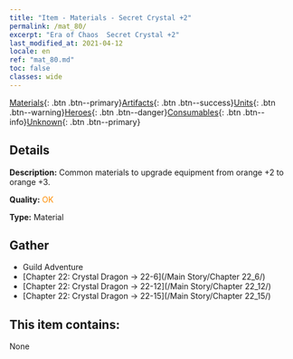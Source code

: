 ```yaml
---
title: "Item - Materials - Secret Crystal +2"
permalink: /mat_80/
excerpt: "Era of Chaos  Secret Crystal +2"
last_modified_at: 2021-04-12
locale: en
ref: "mat_80.md"
toc: false
classes: wide
---
```

 [Materials](/){: .btn .btn--primary}[Artifacts](/Artifacts/){: .btn .btn--success}[Units](/Units/){: .btn .btn--warning}[Heroes](/Heroes/){: .btn .btn--danger}[Consumables](/Consumables/){: .btn .btn--info}[Unknown](/Unknown/){: .btn .btn--primary}

## Details
 **Description:** Common materials to upgrade equipment from orange +2 to orange +3.

 **Quality:** <span style="color: #FF8C00">OK</span>

 **Type:** Material

## Gather

*    Guild Adventure 
*    [Chapter 22: Crystal Dragon -> 22-6](/Main Story/Chapter 22_6/) 
*    [Chapter 22: Crystal Dragon -> 22-12](/Main Story/Chapter 22_12/) 
*    [Chapter 22: Crystal Dragon -> 22-15](/Main Story/Chapter 22_15/) 

## This item contains:

  None

